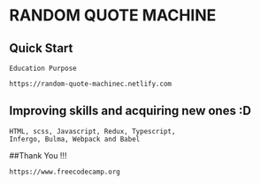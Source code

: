 # RANDOM QUOTE MACHINE 

## Quick Start 
```
Education Purpose

https://random-quote-machinec.netlify.com
```
## Improving skills and acquiring new ones :D
```
HTML, scss, Javascript, Redux, Typescript,  
Infergo, Bulma, Webpack and Babel 
```
##Thank You !!!
```
https://www.freecodecamp.org
```
